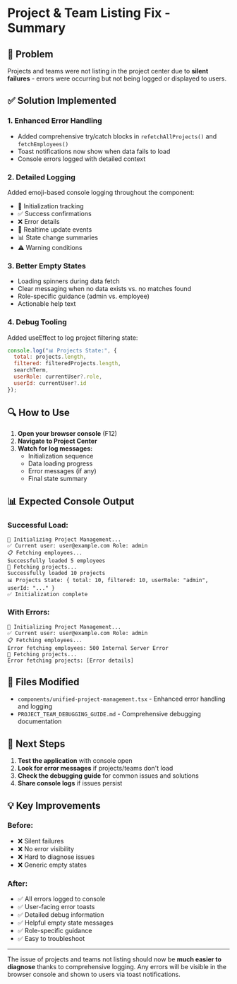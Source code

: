 # Project & Team Listing Fix - Summary

## 🎯 Problem
Projects and teams were not listing in the project center due to **silent failures** - errors were occurring but not being logged or displayed to users.

## ✅ Solution Implemented

### 1. Enhanced Error Handling
- Added comprehensive try/catch blocks in `refetchAllProjects()` and `fetchEmployees()`
- Toast notifications now show when data fails to load
- Console errors logged with detailed context

### 2. Detailed Logging
Added emoji-based console logging throughout the component:
- 🚀 Initialization tracking
- ✅ Success confirmations  
- ❌ Error details
- 🔄 Realtime update events
- 📊 State change summaries
- ⚠️ Warning conditions

### 3. Better Empty States
- Loading spinners during data fetch
- Clear messaging when no data exists vs. no matches found
- Role-specific guidance (admin vs. employee)
- Actionable help text

### 4. Debug Tooling
Added useEffect to log project filtering state:
```javascript
console.log("📊 Projects State:", {
  total: projects.length,
  filtered: filteredProjects.length,
  searchTerm,
  userRole: currentUser?.role,
  userId: currentUser?.id
});
```

## 🔍 How to Use

1. **Open your browser console** (F12)
2. **Navigate to Project Center**
3. **Watch for log messages:**
   - Initialization sequence
   - Data loading progress
   - Error messages (if any)
   - Final state summary

## 📊 Expected Console Output

### Successful Load:
```
🚀 Initializing Project Management...
✅ Current user: user@example.com Role: admin
📋 Fetching employees...
Successfully loaded 5 employees
📁 Fetching projects...
Successfully loaded 10 projects
📊 Projects State: { total: 10, filtered: 10, userRole: "admin", userId: "..." }
✅ Initialization complete
```

### With Errors:
```
🚀 Initializing Project Management...
✅ Current user: user@example.com Role: admin
📋 Fetching employees...
Error fetching employees: 500 Internal Server Error
📁 Fetching projects...
Error fetching projects: [Error details]
```

## 🔧 Files Modified

- `components/unified-project-management.tsx` - Enhanced error handling and logging
- `PROJECT_TEAM_DEBUGGING_GUIDE.md` - Comprehensive debugging documentation

## 🚀 Next Steps

1. **Test the application** with console open
2. **Look for error messages** if projects/teams don't load
3. **Check the debugging guide** for common issues and solutions
4. **Share console logs** if issues persist

## 💡 Key Improvements

### Before:
- ❌ Silent failures
- ❌ No error visibility
- ❌ Hard to diagnose issues
- ❌ Generic empty states

### After:
- ✅ All errors logged to console
- ✅ User-facing error toasts
- ✅ Detailed debug information
- ✅ Helpful empty state messages
- ✅ Role-specific guidance
- ✅ Easy to troubleshoot

---

The issue of projects and teams not listing should now be **much easier to diagnose** thanks to comprehensive logging. Any errors will be visible in the browser console and shown to users via toast notifications.

